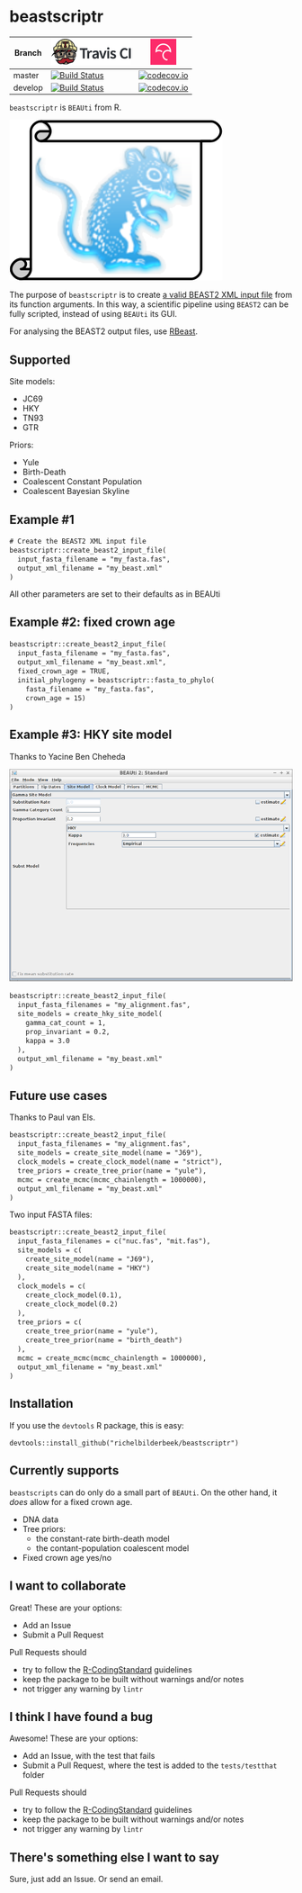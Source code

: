 # beastscriptr

Branch|[![Travis CI logo](TravisCI.png)](https://travis-ci.org)|[![Codecov logo](Codecov.png)](https://www.codecov.io)
---|---|---
master|[![Build Status](https://travis-ci.org/richelbilderbeek/beastscriptr.svg?branch=master)](https://travis-ci.org/richelbilderbeek/beastscriptr)|[![codecov.io](https://codecov.io/github/richelbilderbeek/beastscriptr/coverage.svg?branch=master)](https://codecov.io/github/richelbilderbeek/beastscriptr/branch/master)
develop|[![Build Status](https://travis-ci.org/richelbilderbeek/beastscriptr.svg?branch=develop)](https://travis-ci.org/richelbilderbeek/beastscriptr)|[![codecov.io](https://codecov.io/github/richelbilderbeek/beastscriptr/coverage.svg?branch=develop)](https://codecov.io/github/richelbilderbeek/beastscriptr/branch/develop)

`beastscriptr` is `BEAUti` from R.

![beastscriptr logo](beastscriptr_logo.png)

The purpose of `beastscriptr` is to create 
[a valid BEAST2 XML input file](inst/extdata/birth_death_0_20151005.xml)
from its function arguments. In this way, a scientific pipeline using 
`BEAST2` can be fully scripted, instead of using `BEAUti` its GUI.

For analysing the BEAST2 output files, use [RBeast](https://github.com/beast-dev/RBeast).

## Supported

Site models:

 * JC69
 * HKY
 * TN93
 * GTR

Priors:

 * Yule
 * Birth-Death
 * Coalescent Constant Population
 * Coalescent Bayesian Skyline


## Example #1

```
# Create the BEAST2 XML input file
beastscriptr::create_beast2_input_file(
  input_fasta_filename = "my_fasta.fas",
  output_xml_filename = "my_beast.xml"
)
```

All other parameters are set to their defaults as in BEAUti

## Example #2: fixed crown age

```
beastscriptr::create_beast2_input_file(
  input_fasta_filename = "my_fasta.fas",
  output_xml_filename = "my_beast.xml",
  fixed_crown_age = TRUE,
  initial_phylogeny = beastscriptr::fasta_to_phylo(
    fasta_filename = "my_fasta.fas",
    crown_age = 15)
)
```

## Example #3: HKY site model

Thanks to Yacine Ben Cheheda

![HKY example](hky_example.png)

```
beastscriptr::create_beast2_input_file(
  input_fasta_filenames = "my_alignment.fas",
  site_models = create_hky_site_model(
    gamma_cat_count = 1, 
    prop_invariant = 0.2, 
    kappa = 3.0
  ), 
  output_xml_filename = "my_beast.xml"
)
```

## Future use cases

Thanks to Paul van Els.

```
beastscriptr::create_beast2_input_file(
  input_fasta_filenames = "my_alignment.fas",
  site_models = create_site_model(name = "J69"), 
  clock_models = create_clock_model(name = "strict"), 
  tree_priors = create_tree_prior(name = "yule"), 
  mcmc = create_mcmc(mcmc_chainlength = 1000000),
  output_xml_filename = "my_beast.xml"
)
```

Two input FASTA files:

```
beastscriptr::create_beast2_input_file(
  input_fasta_filenames = c("nuc.fas", "mit.fas"),
  site_models = c(
    create_site_model(name = "J69"), 
    create_site_model(name = "HKY")
  ),
  clock_models = c(
    create_clock_model(0.1), 
    create_clock_model(0.2)
  ),
  tree_priors = c(
    create_tree_prior(name = "yule"), 
    create_tree_prior(name = "birth_death")
  ),
  mcmc = create_mcmc(mcmc_chainlength = 1000000),
  output_xml_filename = "my_beast.xml"
)
```

## Installation

If you use the `devtools` R package, this is easy:

```
devtools::install_github("richelbilderbeek/beastscriptr")
```

## Currently supports

`beastscripts` can do only do a small part of `BEAUti`.
On the other hand, it *does* allow for a fixed crown age.

 * DNA data
 * Tree priors:
    * the constant-rate birth-death model
    * the contant-population coalescent model
 * Fixed crown age yes/no

## I want to collaborate

Great! These are your options:

 * Add an Issue
 * Submit a Pull Request

Pull Requests should
 * try to follow the [R-CodingStandard](https://github.com/richelbilderbeek/R-CodingStandard) guidelines
 * keep the package to be built without warnings and/or notes
 * not trigger any warning by `lintr`

## I think I have found a bug

Awesome! These are your options:

 * Add an Issue, with the test that fails
 * Submit a Pull Request, where the test is added to the `tests/testthat` folder

Pull Requests should
 * try to follow the [R-CodingStandard](https://github.com/richelbilderbeek/R-CodingStandard) guidelines
 * keep the package to be built without warnings and/or notes
 * not trigger any warning by `lintr`

## There's something else I want to say

Sure, just add an Issue. Or send an email.
